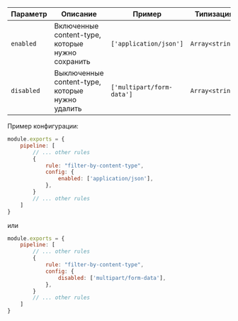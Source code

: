 | Параметр    | Описание                                         | Пример                 | Типизация       | Дефолтное |
| -------- |--------------------------------------------------|------------------------|-----------------|--------|
| `enabled`  | Включенные content-type, которые нужно сохранить | `['application/json']` | `Array<string>` |        |
| `disabled`  | Выключенные content-type, которые нужно удалить  | `['multipart/form-data']` | `Array<string>` |        |

Пример конфигурации:

```js
module.exports = {
    pipeline: [
        // ... other rules
        {
            rule: "filter-by-content-type",
            config: {
                enabled: ['application/json'],
            },
        }
        // ... other rules
    ]
}
```

или

```js
module.exports = {
    pipeline: [
        // ... other rules
        {
            rule: "filter-by-content-type",
            config: {
                disabled: ['multipart/form-data'],
            },
        }
        // ... other rules
    ]
}
```
